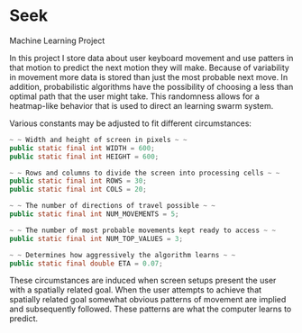 # Seek
Machine Learning Project

In this project I store data about user keyboard movement and use patters in that motion to predict the next motion they will make. Because of variability in movement more data is stored than just the most probable next move. In addition, probabilistic algorithms have the possibility of choosing a less than optimal path that the user might take. This randomness allows for a heatmap-like behavior that is used to direct an learning swarm system.

Various constants may be adjusted to fit different circumstances:

```java
~ ~ Width and height of screen in pixels ~ ~
public static final int WIDTH = 600;
public static final int HEIGHT = 600;

~ ~ Rows and columns to divide the screen into processing cells ~ ~
public static final int ROWS = 30;
public static final int COLS = 20;

~ ~ The number of directions of travel possible ~ ~
public static final int NUM_MOVEMENTS = 5;

~ ~ The number of most probable movements kept ready to access ~ ~
public static final int NUM_TOP_VALUES = 3;

~ ~ Determines how aggressively the algorithm learns ~ ~
public static final double ETA = 0.07;
```

These circumstances are induced when screen setups present the user with a spatially related goal. When the user attempts to achieve that spatially related goal somewhat obvious patterns of movement are implied and subsequently followed. These patterns are what the computer learns to predict.